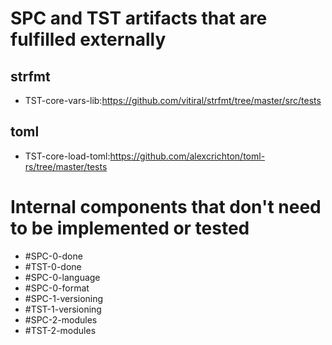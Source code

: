 
# SPC and TST artifacts that are fulfilled externally

## strfmt
- TST-core-vars-lib:<https://github.com/vitiral/strfmt/tree/master/src/tests>

## toml
- TST-core-load-toml:<https://github.com/alexcrichton/toml-rs/tree/master/tests>

# Internal components that don't need to be implemented or tested
- #SPC-0-done
- #TST-0-done
- #SPC-0-language
- #SPC-0-format
- #SPC-1-versioning
- #TST-1-versioning
- #SPC-2-modules
- #TST-2-modules
